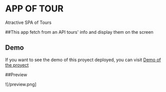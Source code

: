 # APP OF TOUR
Atractive SPA of Tours

##This app fetch from an API tours' info and display them on the screen

## Demo
If you want to see the demo of this proyect deployed, you can visit [Demo of the proyect](https://2weux.csb.app/)

##Preview

![/preview.png]